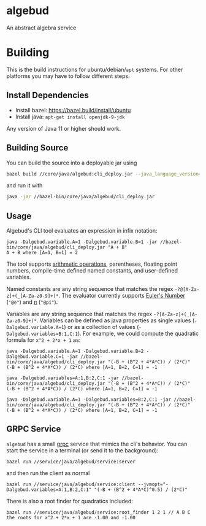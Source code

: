<!-- TODO(timur): someone should expand this-->
# algebud
An abstract algebra service

# Building

This is the build instructions for ubuntu/debian/`apt` systems. For other platforms you may have to follow different steps.

## Install Dependencies

 - Install bazel: https://bazel.build/install/ubuntu
 - Install java: `apt-get install openjdk-9-jdk`

Any version of Java 11 or higher should work.

## Building Source

You can build the source into a deployable jar using

```sh
bazel build //core/java/algebud:cli_deploy.jar --java_language_version=11
```

and run it with 

```sh
java -jar //bazel-bin/core/java/algebud/cli_deploy.jar
```

## Usage

Algebud's CLI tool evaluates an expression in infix notation:

```
java -Dalgebud.variable.A=1 -Dalgebud.variable.B=1 -jar //bazel-bin/core/java/algebud/cli_deploy.jar "A + B"
A + B where [A=1, B=1] = 2
```

The tool supports [arithmetic operations](https://en.wikipedia.org/wiki/Arithmetic#Arithmetic_operations), parentheses, floating point numbers, compile-time defined named constants, and user-defined variables.

Named constants are any string sequence that matches the regex `-?@[A-Za-z]+(_[A-Za-z0-9]+)*`. The evaluator currently supports [Euler's Number](https://en.wikipedia.org/wiki/E_(mathematical_constant)) (`"@e"`) and [π](https://en.wikipedia.org/wiki/Pi) (`"@pi"`).

Variables are any string sequence that matches the regex `-?[A-Za-z]+(_[A-Za-z0-9]+)*`. Variables can be defined as java properties as single values (`-Dalgebud.variable.A=1`) or as a collection of values (`-Dalgebud.variables=B:1,C:1`). For example, we could compute the quadratic formula for `x^2 + 2*x + 1` as:

```
java -Dalgebud.variable.A=1 -Dalgebud.variable.B=2 -Dalgebud.variable.C=1 -jar //bazel-bin/core/java/algebud/cli_deploy.jar "(-B + (B^2 + 4*A*C)) / (2*C)"
(-B + (B^2 + 4*A*C)) / (2*C) where [A=1, B=2, C=1] = -1
```

```
java -Dalgebud.variables=A:1,B:2,C:1 -jar //bazel-bin/core/java/algebud/cli_deploy.jar "(-B + (B^2 + 4*A*C)) / (2*C)"
(-B + (B^2 + 4*A*C)) / (2*C) where [A=1, B=2, C=1] = -1
```

```
java -Dalgebud.variable.A=1 -Dalgebud.variables=B:2,C:1 -jar //bazel-bin/core/java/algebud/cli_deploy.jar "(-B + (B^2 + 4*A*C)) / (2*C)"
(-B + (B^2 + 4*A*C)) / (2*C) where [A=1, B=2, C=1] = -1
```

## GRPC Service

`algebud` has a small [grpc](https://grpc.io) service that mimics the cli's behavior. You can start the service in a terminal (or send it to the background):

```
bazel run //service/java/algebud/service:server
```

and then run the client as normal

```
bazel run //service/java/algebud/service:client --jvmopt="-Dalgebud.variables=A:1,B:2,C:1" "(-B + (B^2 + 4*A*C)^0.5) / (2*C)"
```

There is also a root finder for quadratics included:

```
bazel run //service/java/algebud/service:root_finder 1 2 1 // A B C
the roots for x^2 + 2*x + 1 are -1.00 and -1.00
```
